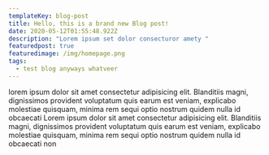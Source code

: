 ```yaml
---
templateKey: blog-post
title: Hello, this is a brand new Blog post!
date: 2020-05-12T01:55:48.922Z
description: "Lorem ipsum set dolor consecturor amety "
featuredpost: true
featuredimage: /img/homepage.png
tags:
  - test blog anyways whatveer
---
```

lorem ipsum dolor sit amet consectetur adipisicing elit. Blanditiis magni, dignissimos provident voluptatum quis earum est veniam, explicabo molestiae quisquam, minima rem sequi optio nostrum quidem nulla id obcaecati Lorem ipsum dolor sit amet consectetur adipisicing elit. Blanditiis magni, dignissimos provident voluptatum quis earum est veniam, explicabo molestiae quisquam, minima rem sequi optio nostrum quidem nulla id obcaecati non